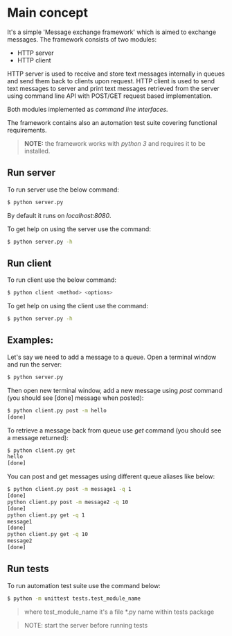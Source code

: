 # Main concept

It's a simple 'Message exchange framework' which is aimed to exchange messages.
The framework consists of two modules: 
 * HTTP server 
 * HTTP client
 
HTTP server is used to receive and store text messages internally in queues and send them back to clients upon request.
HTTP client is used to send text messages to server and print text messages retrieved from the server using command line
API with POST/GET request based implementation.

Both modules implemented as *command line interfaces.*

The framework contains also an automation test suite covering functional requirements.

> **NOTE:** the framework works with *python 3* and requires it to be installed.

Run server
----------
To run server use the below command:
```bash
$ python server.py
```
By default it runs on *localhost:8080*. 

To get help on using the server use the command:
```bash
$ python server.py -h
```
Run client
----------
To run client use the below command:
```bash
$ python client <method> <options>
```
To get help on using the client use the command:
```bash
$ python server.py -h
```
Examples:
---------
Let's say we need to add a message to a queue. Open a terminal window and run the server:
```bash
$ python server.py 
```
Then open new terminal window, add a new message using *post* command (you should see [done] message when posted):
```bash
$ python client.py post -m hello
[done]
```
To retrieve a message back from queue use *get* command (you should see a message returned):
```bash
$ python client.py get
hello
[done]
```
You can post and get messages using different queue aliases like below:
```bash
$ python client.py post -m message1 -q 1
[done]
python client.py post -m message2 -q 10
[done]
python client.py get -q 1
message1
[done]
python client.py get -q 10
message2
[done]
```
Run tests
----------
To run automation test suite use the command below:
```bash
$ python -m unittest tests.test_module_name
```
> where test_module_name it's a file *.py name within tests package

> NOTE: start the server before running tests




